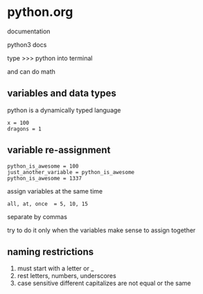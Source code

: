 # python.org 

documentation

python3 docs

type >>> python into terminal

and can do math

##  variables and data types

python is a dynamically typed language

``` 
x = 100
dragons = 1
```

## variable re-assignment

```
python_is_awesome = 100
just_another_variable = python_is_awesome 
python_is_awesome = 1337
```

assign variables at the same time

```
all, at, once  = 5, 10, 15
```

separate by commas

try to do it only when the variables make sense to assign together

## naming restrictions

1. must start with a letter or _
2. rest letters, numbers, underscores
3. case sensitive different capitalizes are not equal or the same
